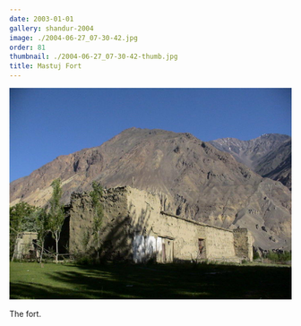 ```yaml
---
date: 2003-01-01
gallery: shandur-2004
image: ./2004-06-27_07-30-42.jpg
order: 81
thumbnail: ./2004-06-27_07-30-42-thumb.jpg
title: Mastuj Fort
---
```


![Mastuj Fort](./2004-06-27_07-30-42.jpg)

The fort.